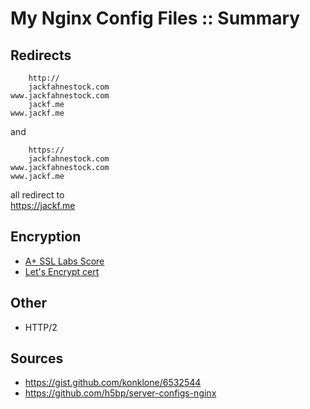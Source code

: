 # My Nginx Config Files :: Summary

## Redirects

        http://
        jackfahnestock.com
    www.jackfahnestock.com
        jackf.me
    www.jackf.me

and

        https://
        jackfahnestock.com
    www.jackfahnestock.com
    www.jackf.me

all redirect to <br>
    https://jackf.me

## Encryption

- [A+ SSL Labs Score](https://www.ssllabs.com/ssltest/analyze.html?d=jackf.me&latest)
- [Let's Encrypt cert](http://vpshostserver.com/how-to-secure-nginx-with-lets-encrypt-on-ubuntu-14-04.html)

## Other

- HTTP/2

## Sources

- https://gist.github.com/konklone/6532544
- https://github.com/h5bp/server-configs-nginx
